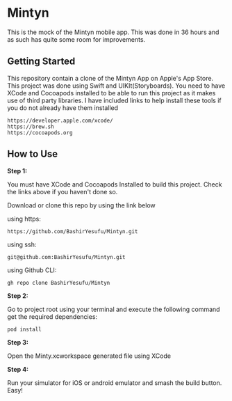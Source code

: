 # Mintyn

This is the mock of the Mintyn mobile app. This was done in 36 hours and as such has quite some room for improvements. 

## Getting Started
This repository contain a clone of the Mintyn App on Apple's App Store. This project was done using Swift and UIKIt(Storyboards). You need to have XCode and Cocoapods installed to be able to run this project as it makes use of third party libraries. I have included links to help install these tools if you do not already have them installed

```
https://developer.apple.com/xcode/
https://brew.sh
https://cocoapods.org
```


## How to Use 

**Step 1:**


You must have XCode and Cocoapods Installed to build this project. Check the links above if you haven't done so.

Download or clone this repo by using the link below 

using https:

```
https://github.com/BashirYesufu/Mintyn.git
```

using ssh:

```
git@github.com:BashirYesufu/Mintyn.git
```

using Github CLI:

```
gh repo clone BashirYesufu/Mintyn
```

**Step 2:**

Go to project root using your terminal and execute the following command get the required dependencies: 

```
pod install 
```

**Step 3:**

Open the Minty.xcworkspace generated file using XCode

**Step 4:**

Run your simulator for iOS or android emulator and smash the build button. Easy!
